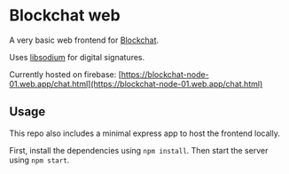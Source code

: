 # Blockchat web

A very basic web frontend for [Blockchat](https://github.com/Samyak2/block-chat).

Uses [libsodium](https://github.com/jedisct1/libsodium.js/) for digital signatures.

Currently hosted on firebase:
[https://blockchat-node-01.web.app/chat.html](https://blockchat-node-01.web.app/chat.html)

## Usage

This repo also includes a minimal express app to host the frontend locally.

First, install the dependencies using `npm install`. Then start the server using `npm start`.
